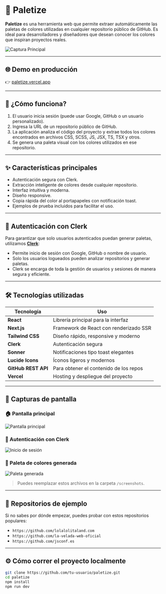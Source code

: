 # 🎨 Paletize

**Paletize** es una herramienta web que permite extraer automáticamente las paletas de colores utilizadas en cualquier repositorio público de GitHub. Es ideal para desarrolladores y diseñadores que desean conocer los colores que inspiran proyectos reales.

![Captura Principal](./screenshots/home.png)

---

## 🌐 Demo en producción

👉 [paletize.vercel.app](https://paletize.vercel.app)

---

## 🧠 ¿Cómo funciona?

1. El usuario inicia sesión (puede usar Google, GitHub o un usuario personalizado).
2. Ingresa la URL de un repositorio público de GitHub.
3. La aplicación analiza el código del proyecto y extrae todos los colores encontrados en archivos CSS, SCSS, JS, JSX, TS, TSX y otros.
4. Se genera una paleta visual con los colores utilizados en ese repositorio.

---

## ✨ Características principales

- Autenticación segura con Clerk.
- Extracción inteligente de colores desde cualquier repositorio.
- Interfaz intuitiva y moderna.
- Diseño responsive.
- Copia rápida del color al portapapeles con notificación toast.
- Ejemplos de prueba incluidos para facilitar el uso.

---

## 🔐 Autenticación con Clerk

Para garantizar que solo usuarios autenticados puedan generar paletas, utilizamos [**Clerk**](https://clerk.dev):

- Permite inicio de sesión con Google, GitHub o nombre de usuario.
- Solo los usuarios logueados pueden analizar repositorios y generar paletas.
- Clerk se encarga de toda la gestión de usuarios y sesiones de manera segura y eficiente.

---

## 🛠️ Tecnologías utilizadas

| Tecnología       | Uso                                      |
|------------------|-------------------------------------------|
| **React**        | Librería principal para la interfaz        |
| **Next.js**      | Framework de React con renderizado SSR    |
| **Tailwind CSS** | Diseño rápido, responsive y moderno        |
| **Clerk**        | Autenticación segura                       |
| **Sonner**       | Notificaciones tipo toast elegantes        |
| **Lucide Icons** | Íconos ligeros y modernos                  |
| **GitHub REST API** | Para obtener el contenido de los repos |
| **Vercel**       | Hosting y despliegue del proyecto          |

---

## 📸 Capturas de pantalla

### 🏠 Pantalla principal
![Pantalla principal](./screenshots/home.png)

### 🔐 Autenticación con Clerk
![Inicio de sesión](./screenshots/login.png)

### 🎨 Paleta de colores generada
![Paleta generada](./screenshots/palette.png)

> Puedes reemplazar estos archivos en la carpeta `/screenshots`.

---

## 🧪 Repositorios de ejemplo

Si no sabes por dónde empezar, puedes probar con estos repositorios populares:

- `https://github.com/lolalolitaland.com`
- `https://github.com/la-velada-web-oficial`
- `https://github.com/jsconf.es`

---

## ⚙️ Cómo correr el proyecto localmente

```bash
git clone https://github.com/tu-usuario/paletize.git
cd paletize
npm install
npm run dev
